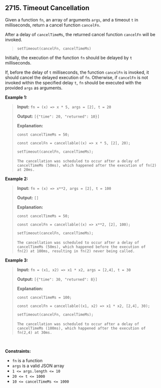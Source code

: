 ## 2715. Timeout Cancellation

Given a function `fn`, an array of arguments `args`, and a timeout `t` in milliseconds, return a cancel function `cancelFn`.

After a delay of `cancelTimeMs`, the returned cancel function `cancelFn` will be invoked.

> `setTimeout(cancelFn, cancelTimeMs)`

Initially, the execution of the function `fn` should be delayed by `t` milliseconds.

If, before the delay of `t` milliseconds, the function `cancelFn` is invoked, it should cancel the delayed execution of `fn`. Otherwise, if `cancelFn` is not invoked within the specified delay `t`, `fn` should be executed with the provided `args` as arguments.

**Example 1:**

> **Input:** `fn = (x) => x * 5, args = [2], t = 20`
>
> **Output:** `[{"time": 20, "returned": 10}]`
>
> **Explanation:**
>
> `const cancelTimeMs = 50;`
>
> `const cancelFn = cancellable((x) => x * 5, [2], 20);`
>
> `setTimeout(cancelFn, cancelTimeMs);` <br> <br> `The cancellation was scheduled to occur after a delay of cancelTimeMs (50ms), which happened after the execution of fn(2) at 20ms.`

**Example 2:**

> **Input:** `fn = (x) => x**2, args = [2], t = 100`
>
> **Output:** `[]`
>
> **Explanation:**
>
> `const cancelTimeMs = 50;`
>
> `const cancelFn = cancellable((x) => x**2, [2], 100);`
>
> `setTimeout(cancelFn, cancelTimeMs);` <br> <br> `The cancellation was scheduled to occur after a delay of cancelTimeMs (50ms), which happened before the execution of fn(2) at 100ms, resulting in fn(2) never being called.`

**Example 3:**

> **Input:** `fn = (x1, x2) => x1 * x2, args = [2,4], t = 30`
>
> **Output:** `[{"time": 30, "returned": 8}]`
>
> **Explanation:**
>
> `const cancelTimeMs = 100;`
>
> `const cancelFn = cancellable((x1, x2) => x1 * x2, [2,4], 30);`
>
> `setTimeout(cancelFn, cancelTimeMs);` <br> <br> `The cancellation was scheduled to occur after a delay of cancelTimeMs (100ms), which happened after the execution of fn(2,4) at 30ms.`

<br>

**Constraints:**

- `fn` is a function
- `args` is a valid JSON array
- `1 <= args.length <= 10`
- `20 <= t <= 1000`
- `10 <= cancelTimeMs <= 1000`
